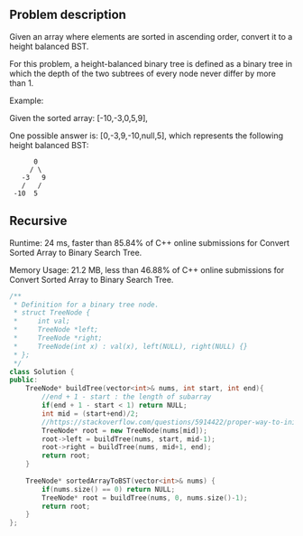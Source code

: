 ## Problem description

Given an array where elements are sorted in ascending order, convert it to a height balanced BST.

For this problem, a height-balanced binary tree is defined as a binary tree in which the depth of the two subtrees of every node never differ by more than 1.

Example:

Given the sorted array: [-10,-3,0,5,9],

One possible answer is: [0,-3,9,-10,null,5], which represents the following height balanced BST:

```
      0
     / \
   -3   9
   /   /
 -10  5
```

## Recursive

Runtime: 24 ms, faster than 85.84% of C++ online submissions for Convert Sorted Array to Binary Search Tree.

Memory Usage: 21.2 MB, less than 46.88% of C++ online submissions for Convert Sorted Array to Binary Search Tree.

```cpp
/**
 * Definition for a binary tree node.
 * struct TreeNode {
 *     int val;
 *     TreeNode *left;
 *     TreeNode *right;
 *     TreeNode(int x) : val(x), left(NULL), right(NULL) {}
 * };
 */
class Solution {
public:
    TreeNode* buildTree(vector<int>& nums, int start, int end){
        //end + 1 - start : the length of subarray
        if(end + 1 - start < 1) return NULL;
        int mid = (start+end)/2;
        //https://stackoverflow.com/questions/5914422/proper-way-to-initialize-c-structs
        TreeNode* root = new TreeNode(nums[mid]);
        root->left = buildTree(nums, start, mid-1);
        root->right = buildTree(nums, mid+1, end);
        return root;
    }
    
    TreeNode* sortedArrayToBST(vector<int>& nums) {
        if(nums.size() == 0) return NULL;
        TreeNode* root = buildTree(nums, 0, nums.size()-1);
        return root;
    }
};
